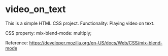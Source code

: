# video_on_text
This is a simple HTML CSS project.
Functionality: Playing video on text.

<!-- CSS property used -->
CSS property: mix-blend-mode: multiply;

Reference: 
https://developer.mozilla.org/en-US/docs/Web/CSS/mix-blend-mode
